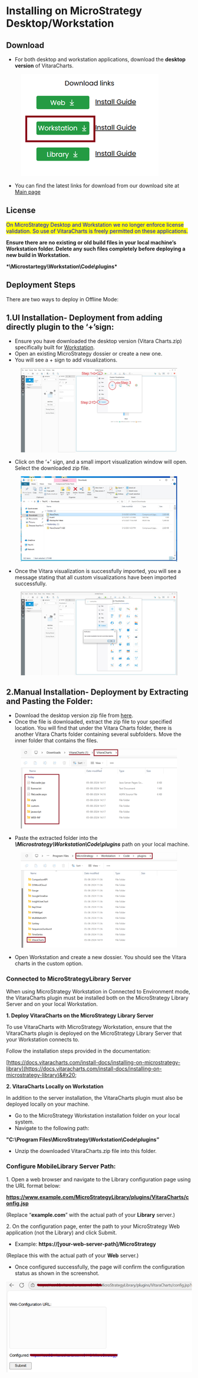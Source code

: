 # Installing on MicroStrategy Desktop/Workstation

## Download <a href="#download" id="download"></a>

* For both desktop and workstation applications, download the **desktop version** of VitaraCharts.

<figure><img src="../.gitbook/assets/image (2).png" alt=""><figcaption></figcaption></figure>

* You can find the latest links for download from our download site at [Main page](https://www.vitaracharts.com/ms-product-downloads)

## License <a href="#license" id="license"></a>

<mark style="color:blue;">On MicroStrategy Desktop and Workstation we no longer enforce license validation. So use of VitaraCharts is freely permitted on these applications.</mark>

**Ensure there are no existing or old build files in your local machine’s Workstation folder. Delete any such files completely before deploying a new build in Workstation.**

**\*\Microstartegy\Workstation\Code\plugins\***

## Deployment Steps <a href="#deployment-steps" id="deployment-steps"></a>

There are two ways to deploy in Offline Mode:

## **1.UI Installation- Deployment from adding directly plugin to the ‘+’sign:**

* Ensure you have downloaded the desktop version (Vitara Charts.zip) specifically built for [Workstation](https://www.vitaracharts.com/product-downloads).
* Open an existing MicroStrategy dossier or create a new one.
* You will see a ​+​ sign to add visualizations.

<figure><img src="../.gitbook/assets/image (1) (1) (1) (1).png" alt=""><figcaption></figcaption></figure>

* Click on the ‘+’ sign, and a small import visualization window will open. Select the downloaded zip file.

<figure><img src="../.gitbook/assets/image (2) (1) (1).png" alt=""><figcaption></figcaption></figure>

* Once the Vitara visualization is successfully imported, you will see a message stating that all custom visualizations have been imported successfully.

<figure><img src="../.gitbook/assets/image (3) (1).png" alt=""><figcaption></figcaption></figure>

## **2.Manual Installation- Deployment by Extracting and Pasting the Folder:**

* Download the desktop version zip file from [here](https://www.vitaracharts.com/product-downloads).
* Once the file is downloaded, extract the zip file to your specified location. You will find that under the Vitara Charts folder, there is another Vitara Charts folder containing several subfolders. Move the inner folder that contains the files.&#x20;

<figure><img src="../.gitbook/assets/image (4) (1).png" alt=""><figcaption></figcaption></figure>

* Paste the extracted folder into the _**\Microstrategy\Workstation\Code\plugins**_ path on your local machine.&#x20;

<figure><img src="../.gitbook/assets/image (5) (1).png" alt=""><figcaption></figcaption></figure>

* Open Workstation and create a new dossier. You should see the Vitara charts in the custom option.

### Connected to MicroStrategyLibrary Server

When using MicroStrategy Workstation in Connected to Environment mode, the VitaraCharts plugin must be installed both on the MicroStrategy Library Server and on your local Workstation.

**1. Deploy VitaraCharts on the MicroStrategy Library Server**

To use VitaraCharts with MicroStrategy Workstation, ensure that the VitaraCharts plugin is deployed on the MicroStrategy Library Server that your Workstation connects to.

Follow the installation steps provided in the documentation:

[https://docs.vitaracharts.com/install-docs/installing-on-microstrategy-library](https://docs.vitaracharts.com/install-docs/installing-on-microstrategy-library)&#x20;

**2.  VitaraCharts Locally on Workstation**

In addition to the server installation, the VitaraCharts plugin must also be deployed locally on your machine.

* Go to the MicroStrategy Workstation installation folder on your local system.
* Navigate to the following path:

**"C:\Program Files\MicroStrategy\Workstation\Code\plugins”**

* Unzip the downloaded VitaraCharts.zip file into this folder.

### **Configure MobileLibrary Server Path:**

1\. Open a web browser and navigate to the Library configuration page using the URL format below:

**https://www.example.com/MicroStrategyLibrary/plugins/VitaraCharts/config.jsp**

(Replace “**example.com**” with the actual path of your **Library** server.)

2\. On the configuration page, enter the path to your MicroStrategy Web application (not the Library) and click Submit.

* Example: **https://\[your-web-server-path]/MicroStrategy**

(Replace this with the actual path of your **Web** server.)

* Once configured successfully, the page will confirm the configuration status as shown in the screenshot.

![](<../.gitbook/assets/unknown (17).png>)&#x20;
